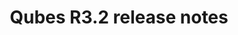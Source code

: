 ---
lang: en
layout: doc
permalink: /doc/releases/3.2/release-notes/
redirect_to: https://qubes-doc-rst.readthedocs.io/en/latest/developer/releases/3_2/release-notes.html
ref: 21
title: Qubes R3.2 release notes
---